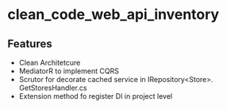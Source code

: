 # clean_code_web_api_inventory

## Features

* Clean Architetcure
* MediatorR to implement CQRS
* Scrutor for decorate cached service in IRepository&lt;Store&gt;. GetStoresHandler.cs
* Extension method fo register DI in project level